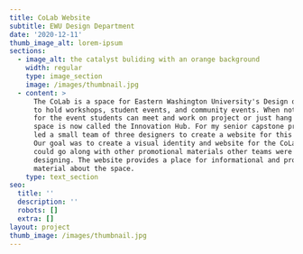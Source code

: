 ```yaml
---
title: CoLab Website
subtitle: EWU Design Department
date: '2020-12-11'
thumb_image_alt: lorem-ipsum
sections:
  - image_alt: the catalyst buliding with an orange background
    width: regular
    type: image_section
    image: /images/thumbnail.jpg
  - content: >
      The CoLab is a space for Eastern Washington University's Design department
      to hold workshops, student events, and community events. When not in use
      for the event students can meet and work on project or just hang out. The
      space is now called the Innovation Hub. For my senior capstone project I
      led a small team of three designers to create a website for this space.
      Our goal was to create a visual identity and website for the CoLab that
      could go along with other promotional materials other teams were
      designing. The website provides a place for informational and promotional
      material about the space. 
    type: text_section
seo:
  title: ''
  description: ''
  robots: []
  extra: []
layout: project
thumb_image: /images/thumbnail.jpg
---
```


